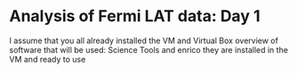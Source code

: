Analysis of Fermi LAT data: Day 1
=========================


I assume that you all already installed the VM and Virtual Box
overview of software that will be used: Science Tools and enrico
they are installed in the VM and ready to use

